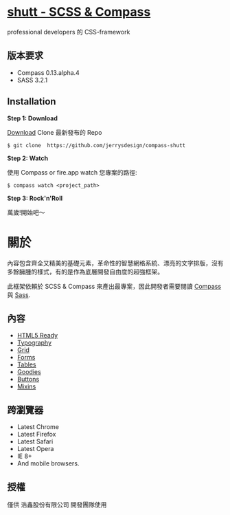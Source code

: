 [shutt - SCSS & Compass](https://github.com/jerrysdesign/compass-shutt/)
=========================

professional developers 的 CSS-framework

版本要求
-------------------------
* Compass 0.13.alpha.4
* SASS 3.2.1

Installation
-------------------------
**Step 1: Download**

[Download](https://github.com/jerrysdesign/compass-shutt/master) Clone 最新發布的 Repo

``$ git clone  https://github.com/jerrysdesign/compass-shutt``

**Step 2: Watch**

使用 Compass or fire.app watch 您專案的路徑:

``$ compass watch <project_path>``

**Step 3: Rock'n'Roll**

萬歲!開始吧～

關於
========================

內容包含齊全又精美的基礎元素，革命性的智慧網格系統、漂亮的文字排版，沒有多餘臃腫的樣式，有的是作為底層開發自由度的超強框架。

此框架依賴於 SCSS & Compass 來產出最專案，因此開發者需要閱讀 [Compass](http://compass-style.org/) 與 [Sass](http://sass-lang.com/).

內容
-------------------------

* [HTML5 Ready](https://github.com/jerrysdesign/compass-shutt/master/index.html)
* [Typography](https://github.com/jerrysdesign/compass-shutt/master/sass/_typo.scss)
* [Grid](https://github.com/jerrysdesign/compass-shutt/master/sass/_grid.scss)
* [Forms](https://github.com/jerrysdesign/compass-shutt/master/sass/_forms.scss)
* [Tables](https://github.com/jerrysdesign/compass-shutt/master/sass/_tables.scss)
* [Goodies](https://github.com/jerrysdesign/compass-shutt/master/sass/_goodies.scss)
* [Buttons](https://github.com/jerrysdesign/compass-shutt/master/sass/_buttons.scss)
* [Mixins](https://github.com/jerrysdesign/compass-shutt/master/sass/_mixins.scss)


跨瀏覽器
-------------------------
* Latest Chrome
* Latest Firefox
* Latest Safari
* Latest Opera
* IE 8+
* And mobile browsers.

授權
-------------------------

僅供 浩鑫股份有限公司 開發團隊使用